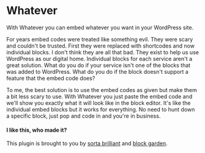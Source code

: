 # Whatever

With Whatever you can embed whatever you want in your WordPress site. 

For years embed codes were treated like something evil. They were scary and couldn't be trusted. First they were replaced with shortcodes and now individual blocks. I don't think they are all that bad. They exist to help us use WordPress as our digital home. Individual blocks for each service aren't a great solution. What do you do if your service isn't one of the blocks that was added to WordPress. What do you do if the block doesn't support a feature that the embed code does?

To me, the best solution is to use the embed codes as given but make them a bit less scary to use. With Whatever you just paste the embed code and we'll show you exactly what it will look like in the block editor. It's like the individual embed blocks but it works for everything. No need to hunt down a specific block, just pop and code in and you're in business. 

#### I like this, who made it?
This plugin is brought to you by [sorta brilliant](https://sortabrilliant.com/) and [block garden](https://block.garden).

